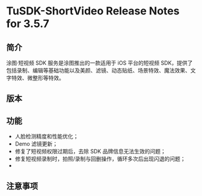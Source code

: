 # TuSDK-ShortVideo Release Notes for 3.5.7

## 简介

涂图·短视频 SDK 服务是涂图推出的一款适用于 iOS 平台的短视频 SDK，提供了包括录制、编辑等基础功能以及美颜、滤镜、动态贴纸、场景特效、魔法效果、文字特效、微整形等特效。

## 版本



## 功能

* 人脸检测精度和性能优化；
* Demo 滤镜更新；
* 修复了短视频权限过期后，去除 SDK 品牌信息无法生效的问题；
* 修复短视频录制时，拍照/录制与回删操作，循环多次后出现闪退的问题；
* 

## 注意事项
